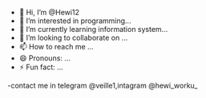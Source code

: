 - 👋 Hi, I’m @Hewi12
- 👀 I’m interested in programming...
- 🌱 I’m currently learning information system...
- 💞️ I’m looking to collaborate on ...
- 📫 How to reach me ...
- 😄 Pronouns: ...
- ⚡ Fun fact: ...

<!---
Hewi12/Hewi12 is a ✨ special ✨ repository because its `README.md` (this file) appears on your GitHub profile.
You can click the Preview link to take a look at your changes.
--->
-contact me in telegram @veille1,intagram @hewi_worku_ 
